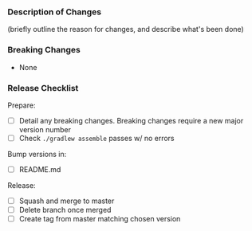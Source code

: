 ### Description of Changes

(briefly outline the reason for changes, and describe what's been done)

### Breaking Changes

- None

### Release Checklist

Prepare:

- [ ] Detail any breaking changes. Breaking changes require a new major version number
- [ ] Check `./gradlew assemble` passes w/ no errors

Bump versions in:

- [ ] README.md

Release:

- [ ] Squash and merge to master
- [ ] Delete branch once merged
- [ ] Create tag from master matching chosen version
